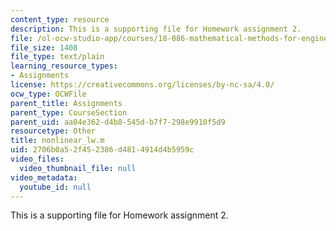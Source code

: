 ```yaml
---
content_type: resource
description: This is a supporting file for Homework assignment 2.
file: /ol-ocw-studio-app/courses/18-086-mathematical-methods-for-engineers-ii-spring-2006/2706b0a52f452386d4814914d4b5959c_nonlinear_lw.m
file_size: 1408
file_type: text/plain
learning_resource_types:
- Assignments
license: https://creativecommons.org/licenses/by-nc-sa/4.0/
ocw_type: OCWFile
parent_title: Assignments
parent_type: CourseSection
parent_uid: aa04e362-d4b8-545d-b7f7-298e9910f5d9
resourcetype: Other
title: nonlinear_lw.m
uid: 2706b0a5-2f45-2386-d481-4914d4b5959c
video_files:
  video_thumbnail_file: null
video_metadata:
  youtube_id: null
---
```

This is a supporting file for Homework assignment 2.
